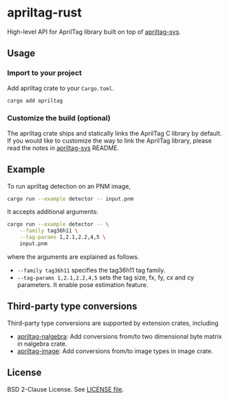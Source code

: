 # apriltag-rust

High-level API for AprilTag library built on top of [apriltag-sys](https://crates.io/crates/apriltag-sys).

## Usage

### Import to your project

Add apriltag crate to your `Cargo.toml`.

```sh
cargo add apriltag
```

### Customize the build (optional)

The apriltag crate ships and statically links the AprilTag C library
by default. If you would like to customize the way to link the
AprilTag library, please read the notes in
[apriltag-sys](https://crates.io/crates/apriltag-sys) README.

## Example

To run apriltag detection on an PNM image,

```sh
cargo run --example detector -- input.pnm
```

It accepts additional arguments:

```sh
cargo run --example detector -- \
    --family tag36h11 \
    --tag-params 1,2.1,2.2,4,5 \
    input.pnm
```

where the arguments are explained as follows.

- `--family tag36h11` specifies the tag36h11 tag family.
- `--tag-params 1,2.1,2.2,4,5` sets the tag size, fx, fy, cx and cy parameters. It enable pose estimation feature.


## Third-party type conversions

Third-party type conversions are supported by extension crates, including

- [apriltag-nalgebra](https://crates.io/crates/apriltag-nalgebra): Add
  conversions from/to two dimensional byte matrix in nalgebra crate.
- [apriltag-image](https://crates.io/crates/apriltag-image): Add
  conversions from/to image types in image crate.


## License

BSD 2-Clause License. See [LICENSE file](LICENSE).
